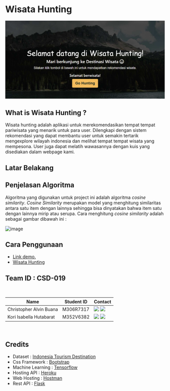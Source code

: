 # Wisata Hunting
<p align="center">
  <img src="Selamat_Datang.png" alt="Project Preview image" title="Project Preview"/>
</p>

## What is Wisata Hunting ?

Wisata hunting adalah aplikasi untuk merekomendasikan tempat tempat pariwisata yang menarik untuk para user. Dilengkapi dengan sistem rekomendasi yang dapat membantu user 
untuk semakin tertarik mengexplore wilayah indonesia dan melihat tempat tempat wisata yang mempesona. User juga dapat melatih wawasannya dengan kuis yang disediakan dalam webpage kami.

## Latar Belakang

## Penjelasan Algoritma
Algoritma yang digunakan untuk project ini adalah algoritma *cosine similarity*. *Cosine Similarity* merupakan model yang menghitung similaritas antara satu item dengan lainnya sehingga bisa dinyatakan bahwa item satu dengan lainnya mirip atau serupa. Cara menghitung *cosine similarity* adalah sebagai gambar dibawah ini :

![image](https://user-images.githubusercontent.com/82896196/137344839-c770d89e-0109-4f91-9691-813d818d0b64.png)

## Cara Penggunaan
- <a href="https://drive.google.com/file/d/1B7gPjVcwRKGJ-UTzK2hMDceHrxWpJbjg/view?usp=sharing" >Link demo.</a> 
- <a href="https://tourist-recommendation-7b37.hostman.site/" >Wisata Hunting</a>

## Team ID : CSD-019

<br>

| Name                          | Student ID | Contact                              |  
| ---------------------         | ---------- | ------------------------------------ |
| Christopher Alvin Buana       | M306R7317  | <a href="https://www.linkedin.com/in/alvinbuana"><img src="https://img.shields.io/badge/LinkedIn-0077B5?style=for-the-badge&logo=linkedin&logoColor=white" /></a> <a href="https://github.com/Alvin-Buana"><img src="https://img.shields.io/badge/GitHub-100000?style=for-the-badge&logo=github&logoColor=white" /></a>  |
| Kori Isabella Hutabarat       | M352V6382  | <a href="https://www.linkedin.com/in/koriisabellaa"><img src="https://img.shields.io/badge/LinkedIn-0077B5?style=for-the-badge&logo=linkedin&logoColor=white" /></a> <a href="https://github.com/koriisabellaa"><img src="https://img.shields.io/badge/GitHub-100000?style=for-the-badge&logo=github&logoColor=white" /></a>  |  |
<br>

## Credits
- Dataset           : <a href = "https://www.kaggle.com/aprabowo/indonesia-tourism-destination">Indonesia Tourism Destination</a>
- Css Framework     : <a href = "https://getbootstrap.com/">Bootstrap</a>
- Machine Learning  : <a href = "https://www.tensorflow.org/">Tensorflow</a>
- Hosting API       : <a href = "https://www.heroku.com">Heroku</a>
- Web Hosting       : <a href = "https://hostman.com">Hostman</a>
- Rest API          : <a href = "https://flask.palletsprojects.com/en/2.0.x/">Flask</a>



